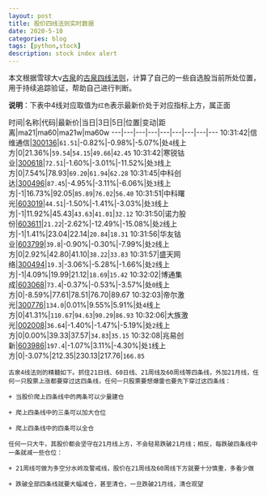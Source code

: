```yaml
---
layout: post
title: 股价四线法则实时数据
date: 2020-5-10
categories: blog
tags: [python,stock]
description: stock index alert
---
```



本文根据雪球大v[古泉](https://xueqiu.com/u/7148646888)的[古泉四线法则](https://xueqiu.com/7148646888/130498192)，计算了自己的一些自选股当前所处位置，用于持续追踪验证，帮助自己进行判断。

**说明**：下表中4线对应取值为`红色`表示最新价处于对应指标上方，属正面

时间|名称|代码|最新价|当日|3日|5日|位置|变动|距离|ma21|ma60|ma21w|ma60w
---|---|---|---|---|---|---|---|---
10:31:42|信维通信|[300136](https://xueqiu.com/S/SZ300136)|`61.51`|-0.82%|-0.98%|-5.07%|处`4`线上方|0|21.36%|`59.54`|`54.15`|`49.66`|`42.45`
10:31:42|寒锐钴业|[300618](https://xueqiu.com/S/SZ300618)|`72.51`|-1.60%|-3.01%|-11.52%|处`3`线上方|0|7.54%|78.93|`69.20`|`61.94`|`62.28`
10:31:45|中科创达|[300496](https://xueqiu.com/S/SZ300496)|`87.45`|-4.95%|-3.11%|-6.06%|处`3`线上方|-1|16.73%|92.05|`85.89`|`76.02`|`56.40`
10:31:51|中科曙光|[603019](https://xueqiu.com/S/SH603019)|`44.51`|-1.50%|-1.41%|-3.03%|处`3`线上方|-1|11.92%|45.43|`43.63`|`41.01`|`32.12`
10:31:50|诺力股份|[603611](https://xueqiu.com/S/SH603611)|`21.22`|-2.62%|-12.49%|-15.08%|处`2`线上方|-1|1.41%|23.04|22.14|`20.84`|`18.31`
10:31:56|华友钴业|[603799](https://xueqiu.com/S/SH603799)|`39.8`|-0.90%|-0.30%|-7.99%|处`2`线上方|0|2.92%|42.80|41.10|`38.22`|`33.83`
10:31:57|盛天网络|[300494](https://xueqiu.com/S/SZ300494)|`19.3`|-3.06%|-5.28%|-1.66%|处`2`线上方|-1|4.09%|19.99|21.12|`18.69`|`15.42`
10:32:02|博通集成|[603068](https://xueqiu.com/S/SH603068)|`73.4`|-0.37%|-0.53%|-3.57%|处`0`线上方|0|-8.59%|77.61|78.51|76.70|89.67
10:32:03|帝尔激光|[300776](https://xueqiu.com/S/SZ300776)|`134.0`|0.01%|9.55%|5.91%|处`4`线上方|0|41.31%|`110.67`|`94.63`|`90.29`|`86.93`
10:32:06|大族激光|[002008](https://xueqiu.com/S/SZ002008)|`36.64`|-1.40%|-1.47%|-5.19%|处`2`线上方|0|0.00%|39.33|37.57|`34.83`|`35.15`
10:32:08|兆易创新|[603986](https://xueqiu.com/S/SH603986)|`197.4`|-1.07%|3.11%|-4.30%|处`1`线上方|0|-3.07%|212.35|230.13|217.76|`166.85`

```
古泉4线法则的精髓如下。抓住21日线、60日线、21周线及60周线等四条线，外加21月线，任何一只股票上涨都要穿过这四条线，任何一只股票要想爆雷也要先下穿过这四条线：

+ 当股价爬上四条线中的两条可以少量建仓

+ 爬上四条线中的三条可以加大仓位

+ 爬上四条线中的四条可以全仓

任何一只大牛，其股价都会坚守在21月线上方，不会轻易跌破21月线；相反，每跌破四条线中一条就减一些仓位：

+ 21周线可做为多空分水岭及警戒线，股价在21周线及60周线下方就要十分慎重，多看少做

+ 跌破全部四条线就要大幅减仓，甚至清仓，一旦跌破21月线，清仓观望
```